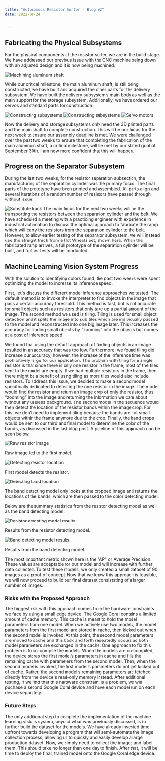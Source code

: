 ```yaml
---
title: "Autonomous Resistor Sorter - Blog #2"
date: 2022-09-24


---
```


## Fabricating the Physical Subsystems

For the physical components of the resistor sorter, we are in the build stage. We have addressed our previous issue with the CNC machine being down with an adjusted design and it is now being machined.

![Machining aluminum shaft](/Autonomous-Resistor-Sorter/assets/images/post_09_24_22/aluminum_shaft.jpg "Machining aluminum shaft.")

While our critical milestone, the main aluminum shaft, is still being constructed, we have built and acquired the other parts for the delivery subsystem. We have built the delivery subsystem’s main body as well as the main support for the storage subsystem. Additionally, we have ordered our servos and standard parts for construction.

![Constructing subsystems](/Autonomous-Resistor-Sorter/assets/images/post_09_24_22/construction_1.jpg "Constructing the physical subsystems.") ![Constructing subsystems](/Autonomous-Resistor-Sorter/assets/images/post_09_24_22/construction_2.jpg "Constructing the physical subsystems.") ![Servo motors](/Autonomous-Resistor-Sorter/assets/images/post_09_24_22/construction_3.jpg "Servo motors.")

Now the delivery and storage subsystems only need the 3D printed parts and the main shaft to complete construction. This will be our focus for the next week to ensure our assembly deadline is met. We were challenged over the past two weeks to ensure that completing the fabrication of the main aluminum shaft, a critical milestone, will be met by our stated goal of September 30th. I am now more confident that this will happen.


## Progress on the Separator Subsystem

During the last two weeks, for the resistor separation subsection, the manufacturing of the separation cylinder was the primary focus. The final parts of the prototype have been printed and assembled. All parts align and several iterations of a random number of resistors have passed through without issue.

![Substitute track](/Autonomous-Resistor-Sorter/assets/images/post_09_24_22/hotwheels.png "Temporary track used for separator system tests.")
The main focus for the next two weeks will be the transporting the resistors between the separation cylinder and the belt. We have scheduled a meeting with a practicing engineer with experience in industrial automation to discuss the optimal approach to fabricate the ramp which will carry the resistors from the separation cylinder to the belt. However, to allow earlier testing of the separator subsystem, we will instead use the straight track from a Hot Wheels set, shown here. When the fabricated ramp arrives, a full prototype of the separation cylinder will be built, and further tests will be conducted.


## Machine Learning Vision System Progress

With the solution to identifying colors found, the past two weeks were spent optimizing the model to increase its inference speed.

First, let's discuss the different model inference approaches we tested. The default method is to invoke the interpreter to find objects in the image that pass a certain accuracy threshold. This method is fast, but is not accurate for small objects such as resistors that only take up a partial amount of the image. The second method we used is tiling. Tiling is used for small object detection and it splits the image into sub tiles which are individually passed to the model and reconstructed into one big image later. This increases the accuracy for finding small objects by “zooming” into the objects but comes at a cost of inference speed.

We found that using the default approach of finding objects in an image resulted in an accuracy that was too low. Furthermore, we found tiling did increase our accuracy, however, the increase of the inference time was prohibitively large for our application. The problem with tiling for a single resistor is that since there is only one resistor in the frame, most of the tiles sent to the model are empty. If we had multiple resistors in the frame, then there might be a benefit of using tiling as more tiles would also include resistors. To address this issue, we decided to make a second model specifically dedicated to detecting the one resistor in the image. The model would find the resistor and return an image crop of only the resistor, thus “zooming” into the image and returning the information we care about without any useless background. The second model in the sequence would then detect the location of the resistor bands within the image crop. For this, we don’t need to implement tiling because the bands are not small objects within the frame anymore due to the crop. Finally, the band crops would be sent to our third and final model to determine the color of the bands, as discussed in the last blog post. A pipeline of this approach can be seen below.

![Raw resistor image](/Autonomous-Resistor-Sorter/assets/images/post_09_24_22/resistor_1.png "Raw resistor image.")

Raw image fed to the first model.

![Detecting resistor location](/Autonomous-Resistor-Sorter/assets/images/post_09_24_22/resistor_2.png "Detecting resistor location.")

First model detects the resistor.

![Detecting band location](/Autonomous-Resistor-Sorter/assets/images/post_09_24_22/resistor_3.png "Detecting the location of the resistor bands.")

The band detecting model only looks at the cropped image and returns the locations of the bands, which are then passed to the color detecting model.

Below are the summary statistics from the resistor detecting model as well as the band detecting model.

![Resistor detecting model results](/Autonomous-Resistor-Sorter/assets/images/post_09_24_22/results_1.png "Results from the resistor detecting model.")

Results from the resistor detecting model.

![Band detecting model results](/Autonomous-Resistor-Sorter/assets/images/post_09_24_22/results_2.png "Results from the band detecting model.")

Results from the band detecting model.

The most important metric shown here is the "AP" or Average Precision. These values are acceptable for our model and will increase with further data collected. To test these models, we only created a small dataset of 90 images as a proof of concept. Now that we know this approach is feasible, we will now proceed to build our final dataset consiststing of a larger number of images.

### Risks with the Proposed Approach

The biggest risk with this approach comes from the hardware constraints we face by using a small edge device. The Google Coral contains a limited amount of cache memory. This cache is meant to hold the model parameters from one model. When we actively use two models, the model parameters from the first model are stored in cache, then kicked out when the second model is invoked. At this point, the second model parameters are moved to cache and this back and forth repeatedly occurs as both model parameters are exchanged in the cache. One approach to fix this problem is to co-compile the models. When the models are co-compiled, the device stores the first model’s parameters in cache and fills the remaining cache with parameters from the second model. Then, when the second model is invoked, the first model’s parameters do not get kicked out of cache. Rather, the second model’s remaining parameters are fetched directly from the device's read-only memory instead. After additional testing, if we find that this hardware constraint is a problem, we will puchase a second Google Coral device and have each model run on each device separately.

### Future Steps

The only additional step to complete the implementation of the machine learning visions system, beyond what was previously discussed, is to further build the dataset for the models. We have already invested time upfront towards developing a program that will semi-automate the image collection process, allowing us to quickly and easily develop a large production dataset. Now, we simply need to collect the images and label them. This should take no longer than one day to finish. After that, it will be time to deploy the final, trained model onto the Google Coral edge device.